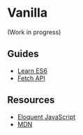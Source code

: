 # Vanilla

(Work in progress)

## Guides
* [Learn ES6](https://babeljs.io/docs/en/learn.html)
* [Fetch API](https://developer.mozilla.org/en-US/docs/Web/API/Fetch_API)

## Resources
* [Eloquent JavaScript](https://eloquentjavascript.net/)
* [MDN](https://developer.mozilla.org/en-US/docs/Web/JavaScript)